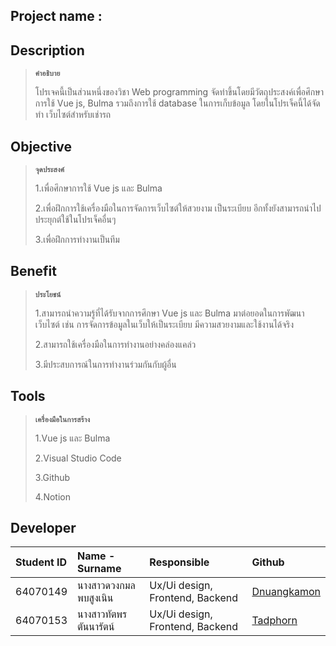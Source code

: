 ## Project name : 

## Description
>**`คำอธิบาย`**
>
>โปรเจคนี้เป็นส่วนหนึ่งของวิชา Web programming จัดทำขึ้นโดยมีวัตถุประสงค์เพื่อศึกษาการใช้ Vue js, Bulma รวมถึงการใช้ database ในการเก็บข้อมูล โดยในโปรเจ็คนี้ได้จัดทำ เว็บไซต์สำหรับเช่ารถ

## Objective 
>**`จุดประสงค์`**
>
>1.เพื่อศึกษาการใช้ Vue js และ Bulma
>
>2.เพื่อฝึกการใช้เครื่องมือในการจัดการเว็บไซต์ให้สวยงาม เป็นระเบียบ อีกทั้งยังสามารถนำไปประยุกต์ใช้ในโปรเจ็คอื่นๆ
>
>3.เพื่อฝึกการทำงานเป็นทีม

## Benefit
>**`ประโยชน์`**
>
>1.สามารถนำความรู้ที่ได้รับจากการศึกษา Vue js และ Bulma มาต่อยอดในการพัฒนาเว็บไซต์ เช่น การจัดการข้อมูลในเว็บให้เป็นระเบียบ มีความสวยงามและใช้งานได้จริง
>
>2.สามารถใช้เครื่องมือในการทำงานอย่างคล่องแคล่ว
>
>3.มีประสบการณ์ในการทำงานร่วมกันกับผู้อื่น

## Tools 
> **`เครื่องมือในการสร้าง`**
> 
> 1.Vue js และ Bulma
> 
> 2.Visual Studio Code
>
>3.Github
>
>4.Notion

## Developer
| Student ID | Name - Surname |  Responsible | Github |
| :-------- | :-------- | :--------- |:--------- |
| 64070149 | นางสาวดวงกมล พบสูงเนิน | Ux/Ui design, Frontend, Backend | [Dnuangkamon](https://github.com/Dnuangkamon) |
| 64070153 | นางสาวทัตพร ตันนารัตน์ | Ux/Ui design, Frontend, Backend | [Tadphorn](https://github.com/Tadphorn) |
